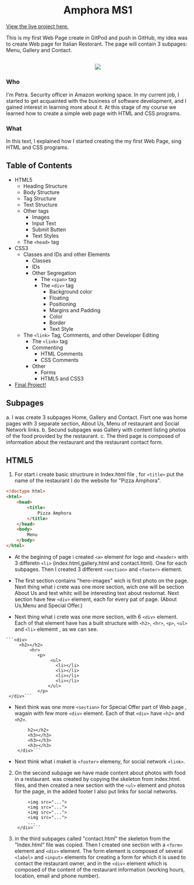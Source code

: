 <h1 align="center">Amphora MS1</h1>

[View the live project here.](https://8000-edfec628-a3ee-44df-a81f-735ddd00892b.ws-eu03.gitpod.io/)

This is my first Web Page create in GitPod and push in GitHub, my idea was to create Web page for Italian Restorant.
The page will contain 3 subpages: Menu, Gallery and Contact. 

<h2 align="center"><img src="https://8000-edfec628-a3ee-44df-a81f-735ddd00892b.ws-eu03.gitpod.io/"></h2>

   ### Who

   I'm Petra. Security officer in Amazon working space. In my current job, I started to get acquainted with the business of software development, and I gained interest in learning more about it.
   At this stage of my course we learned how to create a simple web page with HTML and CSS programs.

   ### What

   In this text, I explained how I started creating the my first Web Page, sing HTML and CSS programs. 

   ## Table of Contents
 * HTML5
	* Heading Structure
    * Body Structure
	* Tag Structure
	* Text Structure
	* Other tags
		* Images
		* Input Text
		* Submit Butten
		* Text Styles
	* The `<head>` tag
 * CSS3
	* Classes and IDs and other Elements
		* Classes
		* IDs
		* Other Segregation
			* The `<span>` tag
			* The `<div>` tag
				* Background color
				* Floating
				* Positioning
				* Margins and Padding
                * Color
                * Border
                * Text Style		
	* The `<link>` Tag, Comments, and other Developer Editing
		* The `<link>` tag
		* Commenting
			* HTML Comments
			* CSS Comments
		* Other 
			* Forms
			* HTML5 and CSS3       
 * [Final Project!](https://8000-edfec628-a3ee-44df-a81f-735ddd00892b.ws-eu03.gitpod.io/)

## Subpages

  a. I was create 3 subpages Home, Gallery and Contact. Fisrt one was home pages with 3 separate section, About Us, Menu of restaurant and Social Network links. 
  b. Secund subpages was Gallery with content listing photos of the food provided by the restaurant. 
  c. The third page is composed of information about the restaurant and the restaurant contact form.

## HTML5

   1. For start i create basic structrure in Index.html file , for `<title>` put the name of the restaurant I do the website for "Pizza Amphora".

```html
<!doctype html>
<html>
	<head>
		<title>
			Pizza Amphora
		</title>
	</head>
	<body>
		Menu	
	</body>
</html>
```

   *  At the begining of page i created `<a>` element for logo and `<header>` with 3 differetn `<li>` (index.html,gallery.html and contact.html). One for each subpages. Then I created 3 different `<section>` and `<footer>` element. 

   * The first section contains "hero-images" wich is first photo on the page. Next thing what i crete was one more section, wich one will be section About Us and text whitc will be interesting text about restornat. Next section have few `<div>` element, 
      each for every pat of page. (About Us,Menu and Special Offer.)

   * Next thing what i crete was one more section, with 6 `<div>` element. Each of that element have has a built structure with `<h2>`, `<hr>`, `<p>`, `<ul>` and `<li>` elememt , as we can see. 
         
    ```<div>
         <h2></h2>
             <hr>
                <p>
                     <ul>
                       <li></li>
                       <li></li>
                       <li></li>
                       <li></li>
                    </ul>
                </p>
     </div>```

 * Next think was one more `<section>` for Special Offer part of Web page , wagain with few more `<div>` element. Each of that `<div>` have `<h2>` and `<h2>`. 
        
    ```<div>
         h2></h2>
         <h3></h3>
         <h3></h3>
         <h3></h3>
     </div>```

 *  Next think what i maket is `<footer>` elemeny, for social network `<link>`. 

 2. On the second subpage we have made content about photos with food in a restaurant. was created by copying the skeleton from index.html. files, 
   and then created a new section with the `<ul>` element and photos for the page, in the added footer I also put links for social networks.
     
    ```<div>
         <img src="...">
         <img src="...">
         <img src="...">
         <img src="...">
         ...
     </div>```

 3. in the third subpages called "contact.html" the skeleton from the "Index.html" file was copied. Then I created one section with a
  `<form>` element and `<div>` element. The form element is composed of several `<label>` and `<input>` elements for creating 
  a form for which it is used to contact the restaurant owner, and in the `<div>`
  element which is composed of the content of the restaurant information (working hours, location, email and phone number).
 